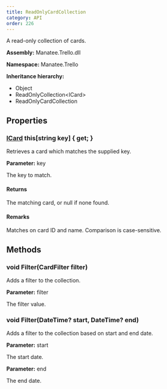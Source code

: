 ```yaml
---
title: ReadOnlyCardCollection
category: API
order: 226
---
```


A read-only collection of cards.

**Assembly:** Manatee.Trello.dll

**Namespace:** Manatee.Trello

**Inheritance hierarchy:**

- Object
- ReadOnlyCollection&lt;ICard&gt;
- ReadOnlyCardCollection

## Properties

### [ICard](../ICard#icard) this[string key] { get; }

Retrieves a card which matches the supplied key.

**Parameter:** key

The key to match.

#### Returns

The matching card, or null if none found.

#### Remarks

Matches on card ID and name. Comparison is case-sensitive.

## Methods

### void Filter(CardFilter filter)

Adds a filter to the collection.

**Parameter:** filter

The filter value.

### void Filter(DateTime? start, DateTime? end)

Adds a filter to the collection based on start and end date.

**Parameter:** start

The start date.

**Parameter:** end

The end date.


